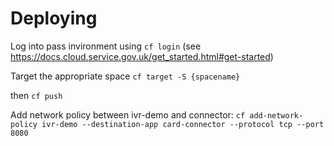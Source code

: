 # Deploying

Log into pass invironment using `cf login` (see https://docs.cloud.service.gov.uk/get_started.html#get-started)

Target the appropriate space `cf target -S {spacename}`

then
`cf push`

Add network policy between ivr-demo and connector:
`cf add-network-policy ivr-demo --destination-app card-connector --protocol tcp --port 8080`